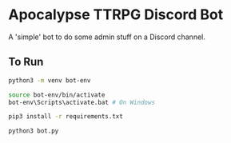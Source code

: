 # Apocalypse TTRPG Discord Bot
A 'simple' bot to do some admin stuff on a Discord channel.

## To Run
``` bash
python3 -m venv bot-env

source bot-env/bin/activate
bot-env\Scripts\activate.bat # On Windows

pip3 install -r requirements.txt

python3 bot.py
```
